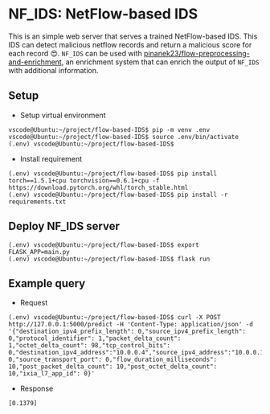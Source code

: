 # NF_IDS: NetFlow-based IDS

This is an simple web server that serves a trained NetFlow-based IDS. This IDS can detect malicious netflow records and return a malicious score for each record 😍. `NF_IDS` can be used with [pinanek23/flow-preprocessing-and-enrichment](https://github.com/pinanek23/flow-preprocessing-and-enrichment), an enrichment system that can enrich the output of `NF_IDS` with additional information.

## Setup

- Setup virtual environment

```console
vscode@Ubuntu:~/project/flow-based-IDS$ pip -m venv .env
vscode@Ubuntu:~/project/flow-based-IDS$ source .env/bin/activate
(.env) vscode@Ubuntu:~/project/flow-based-IDS$
```

- Install requirement

```console
(.env) vscode@Ubuntu:~/project/flow-based-IDS$ pip install torch==1.5.1+cpu torchvision==0.6.1+cpu -f https://download.pytorch.org/whl/torch_stable.html
(.env) vscode@Ubuntu:~/project/flow-based-IDS$ pip install -r requirements.txt
```

## Deploy NF_IDS server

```console
(.env) vscode@Ubuntu:~/project/flow-based-IDS$ export FLASK_APP=main.py
(.env) vscode@Ubuntu:~/project/flow-based-IDS$ flask run
```

## Example query

- Request

```console
(.env) vscode@Ubuntu:~/project/flow-based-IDS$ curl -X POST http://127.0.0.1:5000/predict -H 'Content-Type: application/json' -d '{"destination_ipv4_prefix_length": 0,"source_ipv4_prefix_length": 0,"protocol_identifier": 1,"packet_delta_count": 1,"octet_delta_count": 98,"tcp_control_bits": 0,"destination_ipv4_address":"10.0.0.4","source_ipv4_address":"10.0.0.1","destination_transport_port": 0,"source_transport_port": 0,"flow_duration_milliseconds": 10,"post_packet_delta_count": 10,"post_octet_delta_count": 10,"ixia_l7_app_id": 0}'
```

- Response

```
[0.1379]
```
